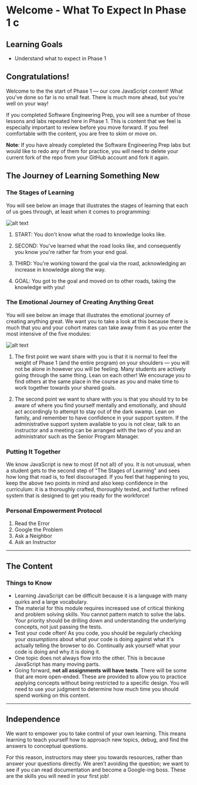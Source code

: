 # Welcome - What To Expect In Phase 1 c

## Learning Goals

- Understand what to expect in Phase 1

## Congratulations!

Welcome to the the start of Phase 1 — our core JavaScript content! What you've
done so far is no small feat. There is much more ahead, but you're well on your
way!

If you completed Software Engineering Prep, you will see a number of those
lessons and labs repeated here in Phase 1. This is content that we feel is
especially important to review before you move forward. If you feel comfortable
with the content, you are free to skim or move on.

**Note**: If you have already completed the Software Engineering Prep labs but
would like to redo any of them for practice, you will need to delete your
current fork of the repo from your GitHub account and fork it again.

## The Journey of Learning Something New

### The Stages of Learning

You will see below an image that illustrates the stages of learning that each of
us goes through, at least when it comes to programming:

![alt text](https://user-images.githubusercontent.com/20468684/44881320-33845480-ac7d-11e8-8a69-5e30c51ebfd9.jpg "Consciousness of Competence")

1. START: You don't know what the road to knowledge looks like.

2. SECOND: You've learned what the road looks like, and consequently you know
   you're rather far from your end goal.

3. THIRD: You're working toward the goal via the road, acknowledging an increase
   in knowledge along the way.

4. GOAL: You got to the goal and moved on to other roads, taking the knowledge
   with you!

### The Emotional Journey of Creating Anything Great

You will see below an image that illustrates the emotional journey of creating
anything great. We want you to take a look at this because there is much that
you and your cohort mates can take away from it as you enter the most intensive
of the five modules:

![alt text](https://i.imgur.com/X4QR5en.png "The Emotional Journey of Creating Anything Great")

1. The first point we want share with you is that it is normal to feel the
   weight of Phase 1 (and the entire program) on your shoulders — you will not
   be alone in however you will be feeling. Many students are actively going
   through the same thing. Lean on each other! We encourage you to find others
   at the same place in the course as you and make time to work together towards
   your shared goals.

2. The second point we want to share with you is that you should try to be aware
   of where you find yourself mentally and emotionally, and should act
   accordingly to attempt to stay out of the dark swamp. Lean on family, and
   remember to have confidence in your support system. If the administrative
   support system available to you is not clear, talk to an instructor and a
   meeting can be arranged with the two of you and an administrator such as the
   Senior Program Manager.

### Putting It Together

We know JavaScript is new to most (if not all) of you. It is not unusual, when a
student gets to the second step of "The Stages of Learning" and sees how long
that road is, to feel discouraged. If you feel that happening to you, keep the
above two points in mind and also keep confidence in the curriculum: it is a
thoroughly crafted, thoroughly tested, and further refined system that is
designed to get you ready for the workforce!

### Personal Empowerment Protocol

1. Read the Error
2. Google the Problem
3. Ask a Neighbor
4. Ask an Instructor

---

## The Content

### Things to Know

- Learning JavaScript can be difficult because it is a language with many quirks
  and a large vocabulary.
- The material for this module requires increased use of critical thinking and
  problem solving skills. You cannot pattern match to solve the labs. Your
  priority should be drilling down and understanding the underlying concepts,
  not just passing the tests.
- Test your code often! As you code, you should be regularly checking your
  _assumptions_ about what your code is doing against what it's actually telling
  the browser to do. Continually ask yourself what your code is doing and why it
  is doing it.
- One topic does not always flow into the other. This is because JavaScript has
  many moving parts.
- Going forward, **not all assignments will have tests**. There will be some
  that are more open-ended. These are provided to allow you to practice applying
  concepts without being restricted to a specific design. You will need to use
  your judgment to determine how much time you should spend working on this
  content.

---

## Independence

We want to empower you to take control of your own learning. This means learning
to teach yourself how to approach new topics, debug, and find the answers to
conceptual questions.

For this reason, instructors may steer you towards resources, rather than answer
your questions directly. We aren’t avoiding the question; we want to see if you
can read documentation and become a Google-ing boss. These are the skills you
will need in your first job!
